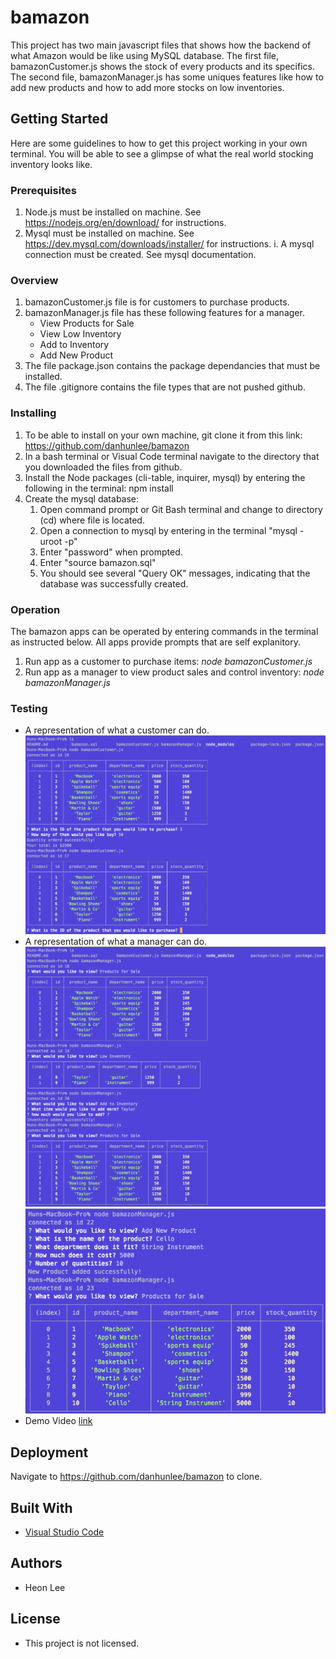 # bamazon
This project has two main javascript files that shows how the backend of what Amazon would be like using MySQL database. The first file, bamazonCustomer.js shows the stock of every products and its specifics. The second file, bamazonManager.js has some uniques features like how to add new products and how to add more stocks on low inventories. 

## Getting Started
Here are some guidelines to how to get this project working in your own terminal. You will be able to see a glimpse of what the real world stocking inventory looks like. 

### Prerequisites
1. Node.js must be installed on machine. See https://nodejs.org/en/download/ for instructions.
2. Mysql must be installed on machine. See https://dev.mysql.com/downloads/installer/ for instructions.
    i. A mysql connection must be created. See mysql documentation.

### Overview
1. bamazonCustomer.js file is for customers to purchase products. 
2. bamazonManager.js file has these following features for a manager.
    - View Products for Sale
    - View Low Inventory
    - Add to Inventory
    - Add New Product
3. The file package.json contains the package dependancies that must be installed.
4. The file .gitignore contains the file types that are not pushed github. 

### Installing
1. To be able to install on your own machine, git clone it from this link: https://github.com/danhunlee/bamazon
2. In a bash terminal or Visual Code terminal navigate to the directory that you downloaded the files from github.
3. Install the Node packages (cli-table, inquirer, mysql) by entering the following in the terminal:
npm install
4. Create the mysql database:
    1. Open command prompt or Git Bash terminal and change to directory (cd) where file is located.
    2. Open a connection to mysql by entering in the terminal "mysql -uroot -p"
    3. Enter "password" when prompted.
    4. Enter "source bamazon.sql"
    5. You should see several "Query OK" messages, indicating that the database was successfully created.

### Operation
The bamazon apps can be operated by entering commands in the terminal as instructed below. All apps provide prompts that are self explanitory.

1. Run app as a customer to purchase items:
*node bamazonCustomer.js*
2. Run app as a manager to view product sales and control inventory:
*node bamazonManager.js*

### Testing
* A representation of what a customer can do. 
![bamazonCustomer](Img/customer.png)
* A representation of what a manager can do.
![bamazonManager1](Img/manager1.png)
![bamazonManager2](Img/manager2.png)
* Demo Video
[link](demoVideo/bamazonDemo.mov)



## Deployment

Navigate to https://github.com/danhunlee/bamazon to clone.

## Built With

* [Visual Studio Code](https://code.visualstudio.com/)

## Authors
* Heon Lee

## License
* This project is not licensed. 